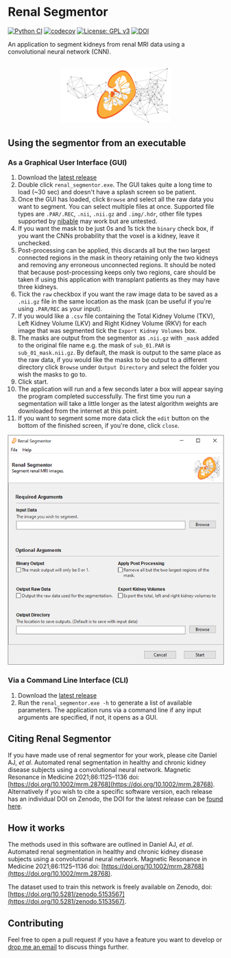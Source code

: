 # Renal Segmentor
[![Python CI](https://github.com/alexdaniel654/Renal_Segmentor/actions/workflows/python_ci.yml/badge.svg?branch=master)](https://github.com/alexdaniel654/Renal_Segmentor/actions/workflows/python_ci.yml)
[![codecov](https://codecov.io/gh/alexdaniel654/Renal_Segmentor/branch/master/graph/badge.svg?token=6oSiDfrFpJ)](https://codecov.io/gh/alexdaniel654/Renal_Segmentor)
[![License: GPL v3](https://img.shields.io/badge/License-GPLv3-blue.svg)](https://www.gnu.org/licenses/gpl-3.0)
[![DOI](https://zenodo.org/badge/236753300.svg)](https://zenodo.org/badge/latestdoi/236753300)

An application to segment kidneys from renal MRI data using a convolutional neural network (CNN).

<h2 align="center"><img src="images/banner.png" height="128"></h2>

## Using the segmentor from an executable
### As a Graphical User Interface (GUI)

1. Download the [latest release](https://github.com/alexdaniel654/Renal_Segmentor/releases/latest/download/renal_segmentor.exe)
2. Double click `renal_segmentor.exe`. The GUI takes quite a long time to load (~30 sec) and doesn't have a splash screen so be patient.
3. Once the GUI has loaded, click `Browse` and select all the raw data you want to segment. You can select multiple files at once. Supported file types are `.PAR/.REC`, `.nii`, `.nii.gz` and `.img/.hdr`, other file types supported by [nibable](https://nipy.org/nibabel/api.html#file-formats) may work but are untested.
4. If you want the mask to be just 0s and 1s tick the `binary` check box, if you want the CNNs probability that the voxel is a kidney, leave it unchecked.
5. Post-processing can be applied, this discards all but the two largest connected regions in the mask in theory retaining only the two kidneys and removing any erroneous unconnected regions. It should be noted that because post-processing keeps only two regions, care should be taken if using this application with transplant patients as they may have three kidneys.
6. Tick the `raw` checkbox if you want the raw image data to be saved as a `.nii.gz` file in the same location as the mask (can be useful if you're using `.PAR/REC` as your input).
7. If you would like a `.csv` file containing the Total Kidney Volume (TKV), Left Kidney Volume (LKV) and Right Kidney Volume (RKV) for each image that was segmented tick the `Export Kidney Volumes` box.
8. The masks are output from the segmentor as `.nii.gz` with `_mask` added to the original file name e.g. the mask of `sub_01.PAR` is `sub_01_mask.nii.gz`. By default, the mask is output to the same place as the raw data, if you would like the masks to be output to a different directory click `Browse` under `Output Directory` and select the folder you wish the masks to go to.
9. Click start.
10. The application will run and a few seconds later a box will appear saying the program completed successfully. The first time you run a segmentation will take a little longer as the latest algorithm weights are downloaded from the internet at this point.
11. If you want to segment some more data click the `edit` button on the bottom of the finished screen, if you're done, click `close`.

![Interface](images/screenshot.png)

### Via a Command Line Interface (CLI)
1. Download the [latest release](https://github.com/alexdaniel654/Renal_Segmentor/releases/latest/download/renal_segmentor.exe)
2. Run the `renal_segmentor.exe -h` to generate a list of available parameters. The application runs via a command line if any input arguments are specified, if not, it opens as a GUI.

## Citing Renal Segmentor
If you have made use of renal segmentor for your work, please cite Daniel AJ, _et al_. Automated renal segmentation in healthy and chronic kidney disease subjects using a convolutional neural network. Magnetic Resonance in Medicine 2021;86:1125–1136 doi: [https://doi.org/10.1002/mrm.28768](https://doi.org/10.1002/mrm.28768). Alternatively if you wish to cite a specific software version, each release has an individual DOI on Zenodo, the DOI for the latest release can be [found here](https://doi.org/10.5281/zenodo.4068850).

## How it works

The methods used in this software are outlined in Daniel AJ, _et al_. Automated renal segmentation in healthy and chronic kidney disease subjects using a convolutional neural network. Magnetic Resonance in Medicine 2021;86:1125–1136 doi: [https://doi.org/10.1002/mrm.28768](https://doi.org/10.1002/mrm.28768).

The dataset used to train this network is freely available on Zenodo, doi: [https://doi.org/10.5281/zenodo.5153567](https://doi.org/10.5281/zenodo.5153567).

## Contributing

Feel free to open a pull request if you have a feature you want to develop or [drop me an email](mailto:alexander.daniel@nottingham.ac.uk) to discuss things further.
